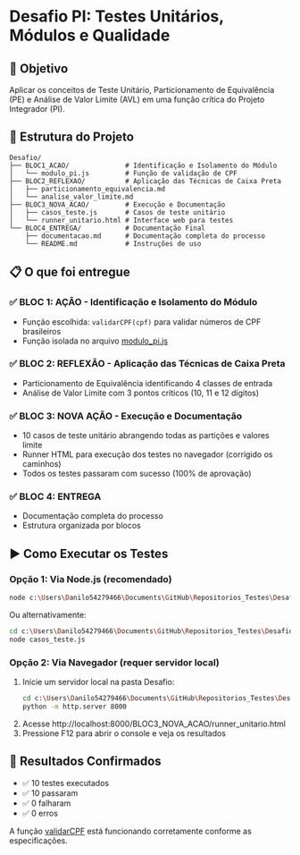 # Desafio PI: Testes Unitários, Módulos e Qualidade

## 🎯 Objetivo
Aplicar os conceitos de Teste Unitário, Particionamento de Equivalência (PE) e Análise de Valor Limite (AVL) em uma função crítica do Projeto Integrador (PI).

## 📁 Estrutura do Projeto

```
Desafio/
├── BLOC1_ACAO/              # Identificação e Isolamento do Módulo
│   └── modulo_pi.js         # Função de validação de CPF
├── BLOC2_REFLEXAO/          # Aplicação das Técnicas de Caixa Preta
│   ├── particionamento_equivalencia.md
│   └── analise_valor_limite.md
├── BLOC3_NOVA_ACAO/         # Execução e Documentação
│   ├── casos_teste.js       # Casos de teste unitário
│   └── runner_unitario.html # Interface web para testes
└── BLOC4_ENTREGA/           # Documentação Final
    ├── documentacao.md      # Documentação completa do processo
    └── README.md            # Instruções de uso
```

## 📋 O que foi entregue

### ✅ BLOC 1: AÇÃO - Identificação e Isolamento do Módulo
- Função escolhida: `validarCPF(cpf)` para validar números de CPF brasileiros
- Função isolada no arquivo [modulo_pi.js](file:///c:/Users/Danilo54279466/Documents/GitHub/Repositorios_Testes/Desafio/BLOC1_ACAO/modulo_pi.js)

### ✅ BLOC 2: REFLEXÃO - Aplicação das Técnicas de Caixa Preta
- Particionamento de Equivalência identificando 4 classes de entrada
- Análise de Valor Limite com 3 pontos críticos (10, 11 e 12 dígitos)

### ✅ BLOC 3: NOVA AÇÃO - Execução e Documentação
- 10 casos de teste unitário abrangendo todas as partições e valores limite
- Runner HTML para execução dos testes no navegador (corrigido os caminhos)
- Todos os testes passaram com sucesso (100% de aprovação)

### ✅ BLOC 4: ENTREGA
- Documentação completa do processo
- Estrutura organizada por blocos

## ▶️ Como Executar os Testes

### Opção 1: Via Node.js (recomendado)
```bash
node c:\Users\Danilo54279466\Documents\GitHub\Repositorios_Testes\Desafio\BLOC3_NOVA_ACAO\casos_teste.js
```

Ou alternativamente:
```bash
cd c:\Users\Danilo54279466\Documents\GitHub\Repositorios_Testes\Desafio\BLOC3_NOVA_ACAO
node casos_teste.js
```

### Opção 2: Via Navegador (requer servidor local)
1. Inicie um servidor local na pasta Desafio:
   ```bash
   cd c:\Users\Danilo54279466\Documents\GitHub\Repositorios_Testes\Desafio
   python -m http.server 8000
   ```
2. Acesse http://localhost:8000/BLOC3_NOVA_ACAO/runner_unitario.html
3. Pressione F12 para abrir o console e veja os resultados

## 🧪 Resultados Confirmados
- ✅ 10 testes executados
- ✅ 10 passaram
- ✅ 0 falharam
- ✅ 0 erros

A função [validarCPF](file:///c:/Users/Danilo54279466/Documents/GitHub/Repositorios_Testes/Desafio/BLOC1_ACAO/modulo_pi.js#L11-L60) está funcionando corretamente conforme as especificações.